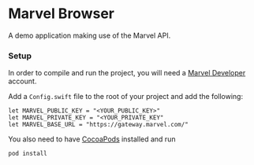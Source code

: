 # Marvel Browser

A demo application making use of the Marvel API.

### Setup

In order to compile and run the project, you will need a [Marvel Developer](https://developer.marvel.com/) account.

Add a `Config.swift` file to the root of your project and add the following:

```
let MARVEL_PUBLIC_KEY = "<YOUR_PUBLIC_KEY>"
let MARVEL_PRIVATE_KEY = "<YOUR_PRIVATE_KEY"
let MARVEL_BASE_URL = "https://gateway.marvel.com/"
```

You also need to have [CocoaPods](https://cocoapods.org/) installed and run

`pod install`
